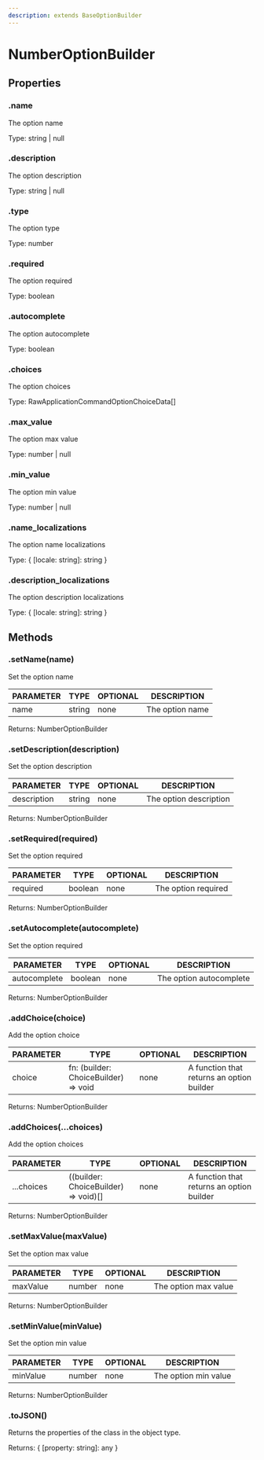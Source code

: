 ```yaml
---
description: extends BaseOptionBuilder
---
```


# NumberOptionBuilder

## Properties

### .name

The option name

Type: string | null

### .description

The option description

Type: string | null

### .type

The option type

Type: number

### .required

The option required

Type: boolean

### .autocomplete

The option autocomplete

Type: boolean

### .choices

The option choices

Type: RawApplicationCommandOptionChoiceData\[]

### .max\_value

The option max value

Type: number | null

### .min\_value

The option min value

Type: number | null

### .name\_localizations

The option name localizations

Type: { \[locale: string]: string }

### .description\_localizations

The option description localizations

Type: { \[locale: string]: string }

## Methods

### .setName(name)

Set the option name

| PARAMETER | TYPE   | OPTIONAL | DESCRIPTION     |
| --------- | ------ | -------- | --------------- |
| name      | string | none     | The option name |

Returns: NumberOptionBuilder

### .setDescription(description)

Set the option description

| PARAMETER   | TYPE   | OPTIONAL | DESCRIPTION            |
| ----------- | ------ | -------- | ---------------------- |
| description | string | none     | The option description |

Returns: NumberOptionBuilder

### .setRequired(required)

Set the option required

| PARAMETER | TYPE    | OPTIONAL | DESCRIPTION         |
| --------- | ------- | -------- | ------------------- |
| required  | boolean | none     | The option required |

Returns: NumberOptionBuilder

### .setAutocomplete(autocomplete)

Set the option required

| PARAMETER    | TYPE    | OPTIONAL | DESCRIPTION             |
| ------------ | ------- | -------- | ----------------------- |
| autocomplete | boolean | none     | The option autocomplete |

Returns: NumberOptionBuilder

### .addChoice(choice)

Add the option choice

| PARAMETER | TYPE                                 | OPTIONAL | DESCRIPTION                               |
| --------- | ------------------------------------ | -------- | ----------------------------------------- |
| choice    | fn: (builder: ChoiceBuilder) => void | none     | A function that returns an option builder |

Returns: NumberOptionBuilder

### .addChoices(...choices)

Add the option choices

| PARAMETER  | TYPE                                  | OPTIONAL | DESCRIPTION                               |
| ---------- | ------------------------------------- | -------- | ----------------------------------------- |
| ...choices | ((builder: ChoiceBuilder) => void)\[] | none     | A function that returns an option builder |

Returns: NumberOptionBuilder

### .setMaxValue(maxValue)

Set the option max value

| PARAMETER | TYPE   | OPTIONAL | DESCRIPTION          |
| --------- | ------ | -------- | -------------------- |
| maxValue  | number | none     | The option max value |

Returns: NumberOptionBuilder

### .setMinValue(minValue)

Set the option min value

| PARAMETER | TYPE   | OPTIONAL | DESCRIPTION          |
| --------- | ------ | -------- | -------------------- |
| minValue  | number | none     | The option min value |

Returns: NumberOptionBuilder

### .toJSON()

Returns the properties of the class in the object type.

Returns: { \[property: string]: any }
